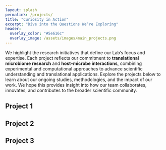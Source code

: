 ```yaml
---
layout: splash
permalink: /projects/
title: "Curiosity in Action"
excerpt: "Dive into the Questions We’re Exploring"
header:
  overlay_color: "#5e616c"
  overlay_image: /assets/images/main_projects.png
---
```


We highlight the research initiatives that define our Lab’s focus and expertise. Each project reflects our commitment to **translational microbiome research** and **host–microbe interactions**, combining experimental and computational approaches to advance scientific understanding and translational applications. Explore the projects below to learn about our ongoing studies, methodologies, and the impact of our work. We hope this provides insight into how our team collaborates, innovates, and contributes to the broader scientific community.

## Project 1

## Project 2

## Project 3
